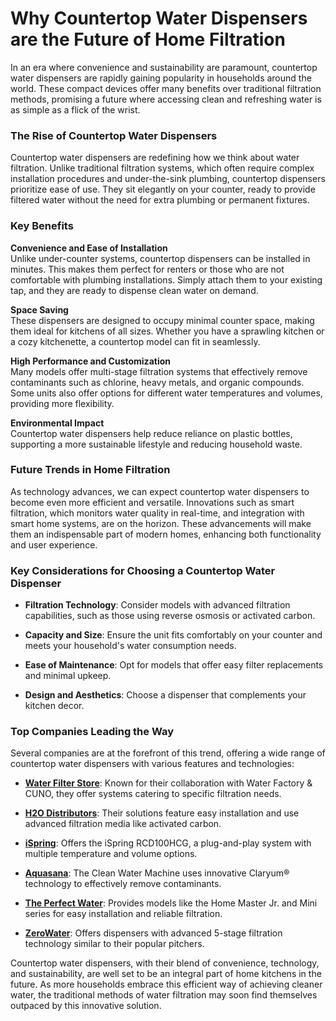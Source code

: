 # Why Countertop Water Dispensers are the Future of Home Filtration

In an era where convenience and sustainability are paramount, countertop water dispensers are rapidly gaining popularity in households around the world. These compact devices offer many benefits over traditional filtration methods, promising a future where accessing clean and refreshing water is as simple as a flick of the wrist.

### The Rise of Countertop Water Dispensers

Countertop water dispensers are redefining how we think about water filtration. Unlike traditional filtration systems, which often require complex installation procedures and under-the-sink plumbing, countertop dispensers prioritize ease of use. They sit elegantly on your counter, ready to provide filtered water without the need for extra plumbing or permanent fixtures.

### Key Benefits

**Convenience and Ease of Installation**  
Unlike under-counter systems, countertop dispensers can be installed in minutes. This makes them perfect for renters or those who are not comfortable with plumbing installations. Simply attach them to your existing tap, and they are ready to dispense clean water on demand.

**Space Saving**  
These dispensers are designed to occupy minimal counter space, making them ideal for kitchens of all sizes. Whether you have a sprawling kitchen or a cozy kitchenette, a countertop model can fit in seamlessly.

**High Performance and Customization**  
Many models offer multi-stage filtration systems that effectively remove contaminants such as chlorine, heavy metals, and organic compounds. Some units also offer options for different water temperatures and volumes, providing more flexibility.

**Environmental Impact**  
Countertop water dispensers help reduce reliance on plastic bottles, supporting a more sustainable lifestyle and reducing household waste.

### Future Trends in Home Filtration

As technology advances, we can expect countertop water dispensers to become even more efficient and versatile. Innovations such as smart filtration, which monitors water quality in real-time, and integration with smart home systems, are on the horizon. These advancements will make them an indispensable part of modern homes, enhancing both functionality and user experience.

### Key Considerations for Choosing a Countertop Water Dispenser

- **Filtration Technology**: Consider models with advanced filtration capabilities, such as those using reverse osmosis or activated carbon.

- **Capacity and Size**: Ensure the unit fits comfortably on your counter and meets your household's water consumption needs.

- **Ease of Maintenance**: Opt for models that offer easy filter replacements and minimal upkeep.

- **Design and Aesthetics**: Choose a dispenser that complements your kitchen decor.

### Top Companies Leading the Way

Several companies are at the forefront of this trend, offering a wide range of countertop water dispensers with various features and technologies:

- **[Water Filter Store](/dir/water_filter_store)**: Known for their collaboration with Water Factory & CUNO, they offer systems catering to specific filtration needs.

- **[H2O Distributors](/dir/h2o_distributors)**: Their solutions feature easy installation and use advanced filtration media like activated carbon.

- **[iSpring](/dir/ispring)**: Offers the iSpring RCD100HCG, a plug-and-play system with multiple temperature and volume options.

- **[Aquasana](/dir/aquasana)**: The Clean Water Machine uses innovative Claryum® technology to effectively remove contaminants.

- **[The Perfect Water](/dir/the_perfect_water)**: Provides models like the Home Master Jr. and Mini series for easy installation and reliable filtration.

- **[ZeroWater](/dir/zerowater)**: Offers dispensers with advanced 5-stage filtration technology similar to their popular pitchers.

Countertop water dispensers, with their blend of convenience, technology, and sustainability, are well set to be an integral part of home kitchens in the future. As more households embrace this efficient way of achieving cleaner water, the traditional methods of water filtration may soon find themselves outpaced by this innovative solution.